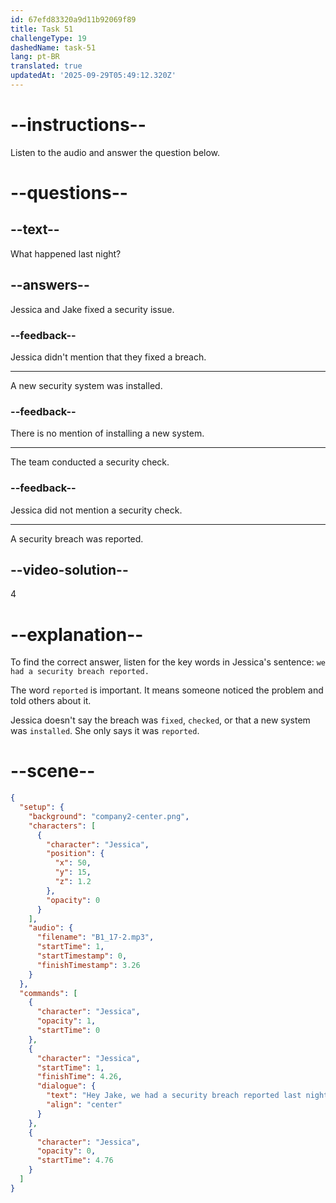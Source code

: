 ```yaml
---
id: 67efd83320a9d11b92069f89
title: Task 51
challengeType: 19
dashedName: task-51
lang: pt-BR
translated: true
updatedAt: '2025-09-29T05:49:12.320Z'
---
```


<!-- (audio) Jessica: Hey Jake, we had a security breach reported last night. -->

# --instructions--

Listen to the audio and answer the question below.

# --questions--

## --text--

What happened last night?

## --answers--

Jessica and Jake fixed a security issue.

### --feedback--

Jessica didn't mention that they fixed a breach.

---

A new security system was installed.

### --feedback--

There is no mention of installing a new system.

---

The team conducted a security check.

### --feedback--

Jessica did not mention a security check.

---

A security breach was reported.

## --video-solution--

4

# --explanation--

To find the correct answer, listen for the key words in Jessica's sentence: `we had a security breach reported.`

The word `reported` is important. It means someone noticed the problem and told others about it.

Jessica doesn't say the breach was `fixed`, `checked`, or that a new system was `installed`. She only says it was `reported`.

# --scene--

```json
{
  "setup": {
    "background": "company2-center.png",
    "characters": [
      {
        "character": "Jessica",
        "position": {
          "x": 50,
          "y": 15,
          "z": 1.2
        },
        "opacity": 0
      }
    ],
    "audio": {
      "filename": "B1_17-2.mp3",
      "startTime": 1,
      "startTimestamp": 0,
      "finishTimestamp": 3.26
    }
  },
  "commands": [
    {
      "character": "Jessica",
      "opacity": 1,
      "startTime": 0
    },
    {
      "character": "Jessica",
      "startTime": 1,
      "finishTime": 4.26,
      "dialogue": {
        "text": "Hey Jake, we had a security breach reported last night.",
        "align": "center"
      }
    },
    {
      "character": "Jessica",
      "opacity": 0,
      "startTime": 4.76
    }
  ]
}
```
